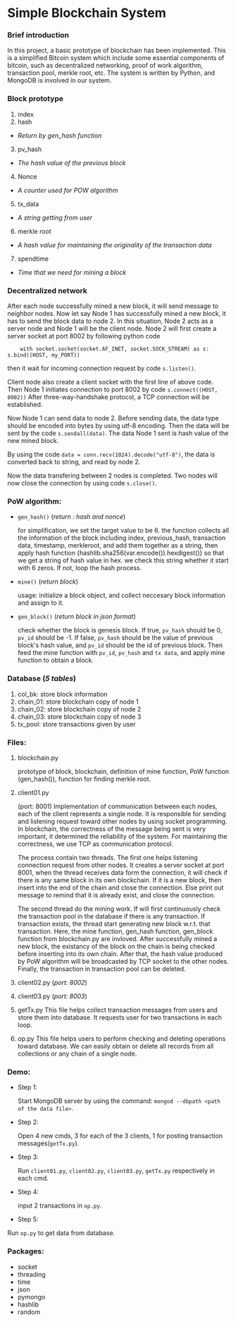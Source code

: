 # Simple Blockchain System
### Brief introduction

In this project, a basic prototype of blockchain has been implemented. 
This is a simplified Bitcoin system which include some essential components of bitcoin, 
such as decentralized networking, proof of work algorithm, transaction pool, merkle root, etc.
The system is written by Python, and MongoDB is involved in our system.

### Block prototype

1. index
2. hash
 - *Return by gen_hash function*
3. pv_hash
 - *The hash value of the previous block*
4. Nonce
 - *A counter used for POW algorithm*
5. tx_data
 - *A string getting from user*
6. merkle root
 - *A hash value for maintaining the originality of the transaction data*
7. spendtime
 - *Time that we need for mining a block*
     
### Decentralized network

After each node successfully mined a new block, it will send message to neighbor nodes.
Now let say Node 1 has successfully mined a new block, it has to send the block data to node 2. In this situation, Node 2 acts as a server node and Node 1 will be the client node.
Node 2 will first create a server socket at port 8002 by following python code

```
    with socket.socket(socket.AF_INET, socket.SOCK_STREAM) as s:
s.bind((HOST, my_PORT))
```

then it wait for incoming connection request by code `s.listen()`.

Client node also create a client socket with the first line of above code.
Then Node 1 initiates connection to port 8002 by code
`s.connect((HOST, 8002))`
After three-way-handshake protocol, a TCP connection will be established.

Now Node 1 can send data to node 2. Before sending data, the data type should be
encoded into bytes by using utf-8 encoding. Then the data will be sent by the code 
`s.sendall(data)`. The data Node 1 sent is hash value of the new mined block.

By using the code `data = conn.recv(1024).decode("utf-8")`, the data is converted 
back to string, and read by node 2.

Now the data transfering between 2 nodes is completed. Two nodes will now close the connection
by using code `s.close()`.
    
### PoW algorithm:
- `gen_hash()`    (*return : hash and nonce*)
        
    for simplification, we set the target value to be 6.
    the function collects all the information of the block including 
    index, previous_hash, transaction data, timestamp, merkleroot,
    and add them together as a string, then apply hash function
    {hashlib.sha256(var.encode()).hexdigest()}
    so that we get a string of hash value in hex.
    we check this string whether it start with 6 zeros.
    If not, loop the hash process.
- `mine()` (*return block*)

    usage: initialize a block object, and collect neccesary block information and assign to it.
- `gen_block()` (*return block in json format*)

    check whether the block is genesis block. 
    If true, `pv_hash` should be 0, `pv_id` should be -1.
    If false, `pv_hash` should be the value of previous block's hash value, and `pv_id` should be the id of previous block. 
    Then feed the mine function with `pv_id`, `pv_hash` and `tx data`, 
    and apply mine function to obtain a block.

### Database (*5 tables*)

1. col_bk: store block information
2. chain_01: store blockchain copy of node 1
3. chain_02: store blockchain copy of node 2
4. chain_03: store blockchain copy of node 3
5. tx_pool: store transactions given by user


### Files:
1. blockchain.py

    prototype of block, blockchain, definition of mine function, PoW function (gen_hash()), function for finding merkle root.
2. client01.py

    (port: 8001)
    Implementation of communication between each nodes, each of the client represents a single node. 
    It is responsible for sending and listening request toward other nodes by using socket programming.
    In blockchain, the correctness of the message being sent is very important, it determined the reliability of the system.
    For maintaining the correctness, we use TCP as communication protocol.

    The process contain two threads. The first one helps listening connection request from other nodes. 
    It creates a server socket at port 8001, when the thread receives data form the connection, 
    it will check if there is any same block in its own blockchain. If it is a new block, then insert into 
    the end of the chain and close the connection. Else print out message to remind that it is already exist, 
    and close the connection.

    The second thread do the mining work. If will first continuously check the transaction pool in the database
    if there is any transaction. If transaction exists, the thread start generating new block w.r.t. that transaction.
    Here, the mine function, gen_hash function, gen_block function from blockchain.py are invloved. After successfully 
    mined a new block, the existancy of the block on the chain is being checked before inserting into its own chain.
    After that, the hash value produced by PoW algorithm will be broadcasted by TCP socket to the other nodes. 
    Finally, the transaction in transaction pool can be deleted.

3. client02.py
    (*port: 8002*)

4. client03.py
    (*port: 8003*)

5. getTx.py
    This file helps collect transaction messages from users and store them into database. 
    It requests user for two transactions in each loop.

6. op.py
    This file helps users to perform checking and deleting operations toward database.
    We can easily obtain or delete all records from all collections or any chain of a single node.

### Demo:
- Step 1: 

    Start MongoDB server by using the command: `mongod --dbpath <path of the data file>`.
- Step 2:

    Open 4 new cmds, 3 for each of the 3 clients, 1 for posting transaction messages(`getTx.py`).
- Step 3:

    Run `client01.py`, `client02.py`, `client03.py`, `getTx.py` respectively in each cmd.
- Step 4:

    input 2 transactions in `op.py`.
- Step 5:

Run `op.py` to get data from database.

### Packages:
- socket
- threading
- time 
- json
- pymongo
- hashlib
- random
